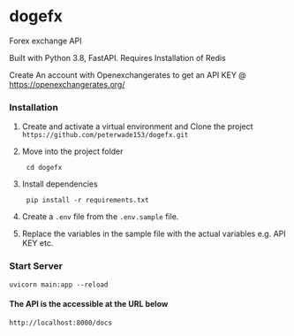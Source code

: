 # dogefx
Forex exchange API

Built with Python 3.8, FastAPI. Requires Installation of Redis

Create An account with Openexchangerates to get an API KEY @ https://openexchangerates.org/ 


### Installation

1. Create and activate a virtual environment and Clone the project `https://github.com/peterwade153/dogefx.git`

2. Move into the project folder
   ```
    cd dogefx
   ```

3. Install dependencies 
   ```
    pip install -r requirements.txt
   ```

4. Create a `.env` file from the `.env.sample` file. 

5. Replace the variables in the sample file with the actual variables e.g. API KEY etc.

### Start Server
```
uvicorn main:app --reload
```

#### The API is the accessible at the URL below
```
http://localhost:8000/docs
```